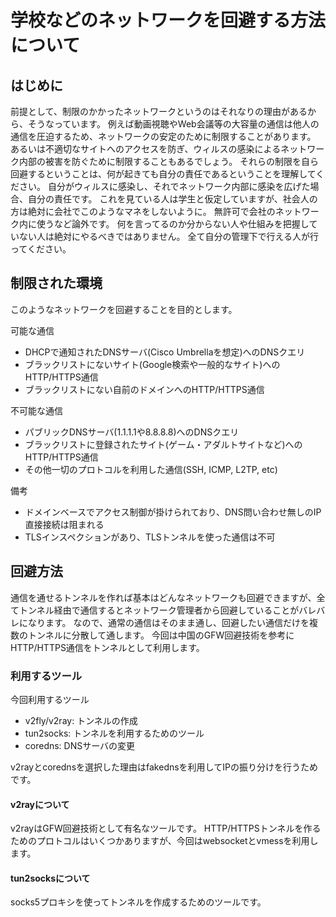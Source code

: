 # 学校などのネットワークを回避する方法について

## はじめに

前提として、制限のかかったネットワークというのはそれなりの理由があるから、そうなっています。
例えば動画視聴やWeb会議等の大容量の通信は他人の通信を圧迫するため、ネットワークの安定のために制限することがあります。
あるいは不適切なサイトへのアクセスを防ぎ、ウィルスの感染によるネットワーク内部の被害を防ぐために制限することもあるでしょう。
それらの制限を自ら回避するということは、何が起きても自分の責任であるということを理解してください。
自分がウィルスに感染し、それでネットワーク内部に感染を広げた場合、自分の責任です。
これを見ている人は学生と仮定していますが、社会人の方は絶対に会社でこのようなマネをしないように。
無許可で会社のネットワーク内に使うなど論外です。
何を言ってるのか分からない人や仕組みを把握していない人は絶対にやるべきではありません。
全て自分の管理下で行える人が行ってください。

## 制限された環境

このようなネットワークを回避することを目的とします。

可能な通信
- DHCPで通知されたDNSサーバ(Cisco Umbrellaを想定)へのDNSクエリ
- ブラックリストにないサイト(Google検索や一般的なサイト)へのHTTP/HTTPS通信
- ブラックリストにない自前のドメインへのHTTP/HTTPS通信

不可能な通信
- パブリックDNSサーバ(1.1.1.1や8.8.8.8)へのDNSクエリ
- ブラックリストに登録されたサイト(ゲーム・アダルトサイトなど)へのHTTP/HTTPS通信
- その他一切のプロトコルを利用した通信(SSH, ICMP, L2TP, etc)

備考
- ドメインベースでアクセス制御が掛けられており、DNS問い合わせ無しのIP直接接続は阻まれる
- TLSインスペクションがあり、TLSトンネルを使った通信は不可

## 回避方法

通信を通せるトンネルを作れば基本はどんなネットワークも回避できますが、全てトンネル経由で通信するとネットワーク管理者から回避していることがバレバレになります。
なので、通常の通信はそのまま通し、回避したい通信だけを複数のトンネルに分散して通します。
今回は中国のGFW回避技術を参考にHTTP/HTTPS通信をトンネルとして利用します。

### 利用するツール

今回利用するツール
- v2fly/v2ray: トンネルの作成
- tun2socks: トンネルを利用するためのツール
- coredns: DNSサーバの変更

v2rayとcorednsを選択した理由はfakednsを利用してIPの振り分けを行うためです。

#### v2rayについて

v2rayはGFW回避技術として有名なツールです。
HTTP/HTTPSトンネルを作るためのプロトコルはいくつかありますが、今回はwebsocketとvmessを利用します。

#### tun2socksについて

socks5プロキシを使ってトンネルを作成するためのツールです。